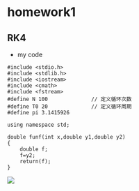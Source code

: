 # homework1
## RK4
* my code 
```
#include <stdio.h>
#include <stdlib.h>
#include <iostream>
#include <cmath>
#include <fstream>
#define N 100              // 定义循环次数 
#define T0 20              // 定义循环周期 
#define pi 3.1415926

using namespace std;

double funf(int x,double y1,double y2)
{
	double f;
	f=y2;
	return(f);
}
```
![](http://on1loo82k.bkt.clouddn.com/lstm.svg)

